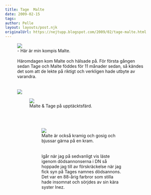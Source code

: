 ```yaml
---
title: Tage  Malte
date: 2009-02-15
tags: 	
author: Pelle
layout: layouts/post.njk
originalUrl: https://nejtupp.blogspot.com/2009/02/tage-malte.html
---
```


<figure>
	<img src="../../../../img/_MG_0938_1024pix.jpg">
	<figcaption>- Här är min kompis Malte.</span></span><br><br></div>Häromdagen kom Malte och hälsade på. För första gången sedan Tage och Malte föddes för 11 månader sedan, så kändes det som att de lekte på riktigt och verkligen hade utbyte av varandra.<br><br><br><img src="../../../../img/_MG_0923_1024pix.jpg">

<figure>
	<img src="../../../../img/_MG_0886_1024pix.jpg">
	<figcaption>Malte & Tage på upptäcktsfärd.<br><br><br><br></span></span></div><figure>
	<img src="../../../../img/_MG_0949_1024pix.jpg">
	<figcaption>Malte är också kramig och gosig och bjussar gärna på en kram.<br><br><br></span></span></div>Igår när jag på sedvanligt vis läste igenom dödsannonserna i DN så hoppade jag till av förskräckelse när jag fick syn på Tages namnes dödsannons. Det var en 88-årig farbror som stilla hade insomnat och sörjdes av sin kära syster Inez.
